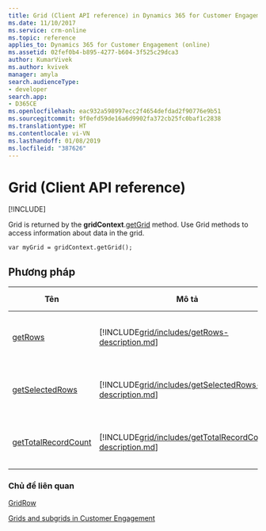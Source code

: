 ```yaml
---
title: Grid (Client API reference) in Dynamics 365 for Customer Engagement| MicrosoftDocs
ms.date: 11/10/2017
ms.service: crm-online
ms.topic: reference
applies_to: Dynamics 365 for Customer Engagement (online)
ms.assetid: 02fef0b4-b895-4277-b604-3f525c29dca3
author: KumarVivek
ms.author: kvivek
manager: amyla
search.audienceType:
- developer
search.app:
- D365CE
ms.openlocfilehash: eac932a598997ecc2f4654defdad2f90776e9b51
ms.sourcegitcommit: 9f0efd59de16a6d9902fa372cb25fc0baf1c2838
ms.translationtype: HT
ms.contentlocale: vi-VN
ms.lasthandoff: 01/08/2019
ms.locfileid: "387626"
---
```

# <a name="grid-client-api-reference"></a>Grid (Client API reference)

[!INCLUDE[](../../../../includes/cc_applies_to_update_9_0_0.md)]

Grid is returned by the **gridContext**.[getGrid](gridcontrol/getGrid.md) method. Use Grid methods to access information about data in the grid.

`var myGrid = gridContext.getGrid();`

## <a name="methods"></a>Phương pháp

|                        Tên                        |                                                  Mô tả                                                   |        Có sẵn cho         |
|----------------------------------------------------|----------------------------------------------------------------------------------------------------------------|------------------------------|
|             [getRows](grid/getRows.md)             |             [!INCLUDE[grid/includes/getRows-description.md](grid/includes/getRows-description.md)]             | Read-only and editable grids |
|     [getSelectedRows](grid/getSelectedRows.md)     |     [!INCLUDE[grid/includes/getSelectedRows-description.md](grid/includes/getSelectedRows-description.md)]     | Read-only and editable grids |
| [getTotalRecordCount](grid/getTotalRecordCount.md) | [!INCLUDE[grid/includes/getTotalRecordCount-description.md](grid/includes/getTotalRecordCount-description.md)] | Read-only and editable grids |

### <a name="related-topics"></a>Chủ đề liên quan

[GridRow](gridrow.md)

[Grids and subgrids in Customer Engagement](../grids.md)
